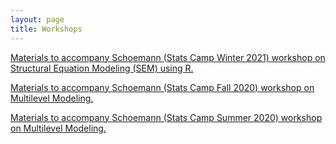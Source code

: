 ```yaml
---
layout: page
title: Workshops
---
```


[Materials to accompany Schoemann (Stats Camp Winter 2021) workshop on Structural Equation Modeling (SEM) using R.](https://github.com/schoam4/Talks/raw/master/Stats_Camp/SEM_R_Winter2021.zip)

[Materials to accompany Schoemann (Stats Camp Fall 2020) workshop on Multilevel Modeling.](https://github.com/schoam4/Talks/raw/master/Stats_Camp/MLM_R_Fall2020.zip)

[Materials to accompany Schoemann (Stats Camp Summer 2020) workshop on Multilevel Modeling.](https://github.com/schoam4/Talks/raw/master/Stats_Camp/MLM_Summer2020.zip)
